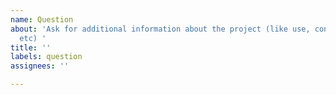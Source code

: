 ```yaml
---
name: Question
about: 'Ask for additional information about the project (like use, configuration,
  etc) '
title: ''
labels: question
assignees: ''

---
```



